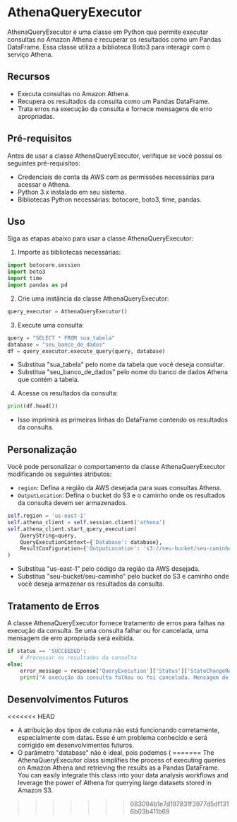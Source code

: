 # AthenaQueryExecutor

AthenaQueryExecutor é uma classe em Python que permite executar consultas no Amazon Athena e recuperar os resultados como um Pandas DataFrame. Essa classe utiliza a biblioteca Boto3 para interagir com o serviço Athena.

## Recursos

- Executa consultas no Amazon Athena.
- Recupera os resultados da consulta como um Pandas DataFrame.
- Trata erros na execução da consulta e fornece mensagens de erro apropriadas.

## Pré-requisitos

Antes de usar a classe AthenaQueryExecutor, verifique se você possui os seguintes pré-requisitos:

- Credenciais de conta da AWS com as permissões necessárias para acessar o Athena.
- Python 3.x instalado em seu sistema.
- Bibliotecas Python necessárias: botocore, boto3, time, pandas.

## Uso

Siga as etapas abaixo para usar a classe AthenaQueryExecutor:

1. Importe as bibliotecas necessárias:
```python
import botocore.session
import boto3
import time
import pandas as pd
```

2. Crie uma instância da classe AthenaQueryExecutor:
```python
query_executor = AthenaQueryExecutor()
```

3. Execute uma consulta:
```python
query = "SELECT * FROM sua_tabela"
database = "seu_banco_de_dados"
df = query_executor.execute_query(query, database)
```
- Substitua "sua_tabela" pelo nome da tabela que você deseja consultar.
- Substitua "seu_banco_de_dados" pelo nome do banco de dados Athena que contém a tabela.

4. Acesse os resultados da consulta:
```python
print(df.head())
```
- Isso imprimirá as primeiras linhas do DataFrame contendo os resultados da consulta.

## Personalização

Você pode personalizar o comportamento da classe AthenaQueryExecutor modificando os seguintes atributos:

- `region`: Defina a região da AWS desejada para suas consultas Athena.
- `OutputLocation`: Defina o bucket do S3 e o caminho onde os resultados da consulta devem ser armazenados.

```python
self.region = 'us-east-1'
self.athena_client = self.session.client('athena')
self.athena_client.start_query_execution(
    QueryString=query,
    QueryExecutionContext={'Database': database},
    ResultConfiguration={'OutputLocation': 's3://seu-bucket/seu-caminho'}
)
```
- Substitua "us-east-1" pelo código da região da AWS desejada.
- Substitua "seu-bucket/seu-caminho" pelo bucket do S3 e caminho onde você deseja armazenar os resultados da consulta.

## Tratamento de Erros

A classe AthenaQueryExecutor fornece tratamento de erros para falhas na execução da consulta. Se uma consulta falhar ou for cancelada, uma mensagem de erro apropriada será exibida.

```python
if status == 'SUCCEEDED':
    # Processar os resultados da consulta
else:
    error_message = response['QueryExecution']['Status']['StateChangeReason']
    print("A execução da consulta falhou ou foi cancelada. Mensagem de erro: ", error_message)
```

## Desenvolvimentos Futuros

<<<<<<< HEAD
- A atribuição dos tipos de coluna não está funcionando corretamente, especialmente com datas. Esse é um problema conhecido e será corrigido em desenvolvimentos futuros.
- O parâmetro "database" não é ideal, pois podemos (
=======
The AthenaQueryExecutor class simplifies the process of executing queries on Amazon Athena and retrieving the results as a Pandas DataFrame. You can easily integrate this class into your data analysis workflows and leverage the power of Athena for querying large datasets stored in Amazon S3.
>>>>>>> 083094b1e7d197831f3977d5df1316b03b411b69

